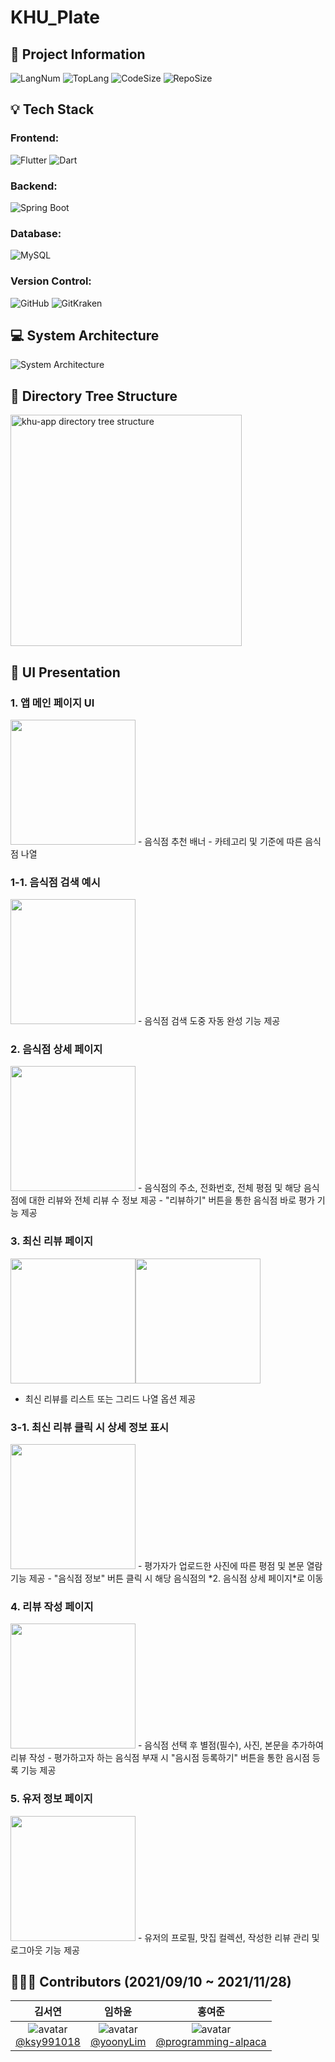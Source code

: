 # KHU_Plate

## 📁 Project Information

![LangNum](https://img.shields.io/github/languages/count/KHU-HEEDAE/KHU_Plate?style=flat-square)
![TopLang](https://img.shields.io/github/languages/top/KHU-HEEDAE/KHU_Plate?style=flat-square)
![CodeSize](https://img.shields.io/github/languages/code-size/KHU-HEEDAE/KHU_Plate?style=flat-square)
![RepoSize](https://img.shields.io/github/repo-size/KHU-HEEDAE/KHU_Plate?style=flat-square)

## 💡 Tech Stack

### Frontend:
![Flutter](https://img.shields.io/badge/Flutter-v2.5.2-test?style=flat-square&logo=flutter&logoColor=white&color=02569B)
![Dart](https://img.shields.io/badge/Dart-v2.14.4-test?style=flat-square&logo=dart&logoColor=white&color=0175C2)

### Backend:
![Spring Boot](https://img.shields.io/badge/Spring_Boot-v2.6.0-test?style=flat-square&logo=springboot&logoColor=white&color=6DB33F)

### Database:
![MySQL](https://img.shields.io/badge/MySQL-v8.0.2-test?style=flat-square&logo=mysql&logoColor=white&color=4479A1)

### Version Control:
![GitHub](https://img.shields.io/badge/GitHub--test?style=flat-square&logo=github&logoColor=white&color=181717)
![GitKraken](https://img.shields.io/badge/GitKraken--test?style=flat-square&logo=gitkraken&logoColor=white&color=179287)

## 💻 System Architecture
![System Architecture](https://user-images.githubusercontent.com/64838255/142825363-61e9478b-6069-4a87-8a59-c75505d3908f.png)

## 🌲 Directory Tree Structure
<img width="370" alt="khu-app directory tree structure" src="https://user-images.githubusercontent.com/64838255/142825505-27ffe17c-ea13-4e49-88fa-2c328b947a8a.png">

## 📱 UI Presentation

### 1. 앱 메인 페이지 UI
<img src="https://user-images.githubusercontent.com/64838255/142854663-639013a8-5bef-4ac3-a51c-e564ae09592c.png" width="200">
 - 음식점 추천 배너
 - 카테고리 및 기준에 따른 음식점 나열

### 1-1. 음식점 검색 예시
<img src="https://user-images.githubusercontent.com/64838255/142855936-af5b3ead-2a66-47ff-bb7d-cb560cea3c6e.png" width="200">
 - 음식점 검색 도중 자동 완성 기능 제공

### 2. 음식점 상세 페이지
<img src="https://user-images.githubusercontent.com/64838255/142855813-2b30eb56-bff5-414f-ada8-280c5def975f.png" width="200">
 - 음식점의 주소, 전화번호, 전체 평점 및 해당 음식점에 대한 리뷰와 전체 리뷰 수 정보 제공
 - "리뷰하기" 버튼을 통한 음식점 바로 평가 기능 제공

### 3. 최신 리뷰 페이지
<img src="https://user-images.githubusercontent.com/64838255/142854883-f73d152d-5659-4e0f-bacd-eae19d63ec9b.png" width="200"><img src="https://user-images.githubusercontent.com/64838255/142855207-c11158ec-20b6-4950-80b3-21ad06b207eb.png" width="200">
 - 최신 리뷰를 리스트 또는 그리드 나열 옵션 제공

### 3-1. 최신 리뷰 클릭 시 상세 정보 표시
<img src="https://user-images.githubusercontent.com/64838255/142855406-4803ff5f-5284-4d38-b3ca-ee18b25257a0.png" width="200">
 - 평가자가 업로드한 사진에 따른 평점 및 본문 열람 기능 제공
 - "음식점 정보" 버튼 클릭 시 해당 음식점의 *2. 음식점 상세 페이지*로 이동

### 4. 리뷰 작성 페이지
<img src="https://user-images.githubusercontent.com/64838255/142855640-fb95dcde-0970-4b44-aca4-527231b863ac.png" width="200">
 - 음식점 선택 후 별점(필수), 사진, 본문을 추가하여 리뷰 작성
 - 평가하고자 하는 음식점 부재 시 "음시점 등록하기" 버튼을 통한 음시점 등록 기능 제공

### 5. 유저 정보 페이지
<img src="https://user-images.githubusercontent.com/64838255/142855509-fb7c081d-b4b8-42c0-89c1-89f569ff966b.png" width="200">
 - 유저의 프로필, 맛집 컬렉션, 작성한 리뷰 관리 및 로그아웃 기능 제공

## 👨‍👧‍👦 Contributors (2021/09/10 ~ 2021/11/28)
| 김서연 | 임하윤 | 홍여준 |
| :----: | :----: | :----: |
| ![avatar](https://images.weserv.nl/?url=avatars.githubusercontent.com/u/72537563?v=4&h=50&w=50&fit=cover&mask=circle&maxage=7d)<br/>[@ksy991018](https://github.com/ksy991018) | ![avatar](https://images.weserv.nl/?url=avatars.githubusercontent.com/u/64838255?v=4&h=50&w=50&fit=cover&mask=circle&maxage=7d)<br/>[@yoonyLim](https://github.com/yoonyLim) | ![avatar](https://images.weserv.nl/?url=avatars.githubusercontent.com/u/78005346?v=4&h=50&w=50&fit=cover&mask=circle&maxage=7d)<br/>[@programming-alpaca](https://github.com/programming-alpaca) |

